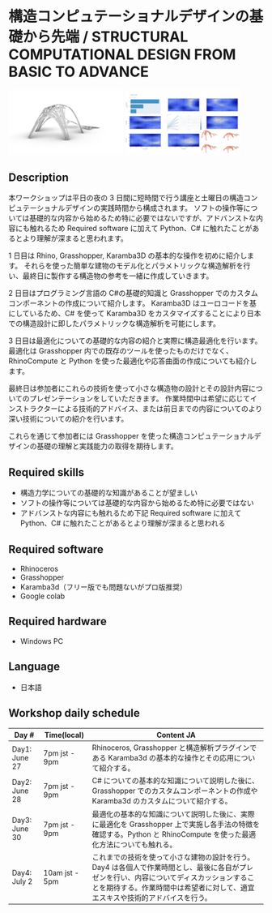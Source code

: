 # 構造コンピュテーショナルデザインの基礎から先端 / STRUCTURAL COMPUTATIONAL DESIGN FROM BASIC TO ADVANCE

<img src="https://github.com/hrntsm/DigitalFUTURES/blob/main/images/ResultModelPerspective.jpg?raw=true" width="45%">
<img src="https://github.com/hrntsm/DigitalFUTURES/blob/main/images/TunnyResult%201920x1080.jpg?raw=true" width="45%">

## Description

本ワークショップは平日の夜の 3 日間に短時間で行う講座と土曜日の構造コンピュテーショナルデザインの実践時間から構成されます。
ソフトの操作等については基礎的な内容から始めるため特に必要ではないですが、アドバンストな内容にも触れるため Required software に加えて Python、C# に触れたことがあるとより理解が深まると思われます。

1 日目は Rhino, Grasshopper, Karamba3D の基本的な操作を初めに紹介します。
それらを使った簡単な建物のモデル化とパラメトリックな構造解析を行い、最終日に製作する構造物の参考を一緒に作成していきます。

2 日目はプログラミング言語の C#の基礎的知識と Grasshopper でのカスタムコンポーネントの作成について紹介します。
Karamba3D はユーロコードを基にしているため、C# を使って Karamba3D をカスタマイズすることにより日本での構造設計に即したパラメトリックな構造解析を可能にします。

3 日目は最適化についての基礎的な内容の紹介と実際に構造最適化を行います。
最適化は Grasshopper 内での既存のツールを使ったものだけでなく、RhinoCompute と Python を使った最適化や応答曲面の作成についても紹介します。

最終日は参加者にこれらの技術を使って小さな構造物の設計とその設計内容についてのプレゼンテーションをしていただきます。
作業時間中は希望に応じてインストラクターによる技術的アドバイス、または前日までの内容についてのより深い技術についての紹介を行います。

これらを通じて参加者には Grasshopper を使った構造コンピュテーショナルデザインの基礎の理解と実践能力の取得を期待します。

## Required skills

- 構造力学についての基礎的な知識があることが望ましい
- ソフトの操作等については基礎的な内容から始めるため特に必要ではない
- アドバンストな内容にも触れるため下記 Required software に加えて Python、C# に触れたことがあるとより理解が深まると思われる

## Required software

- Rhinoceros
- Grasshopper
- Karamba3d（フリー版でも問題ないがプロ版推奨）
- Google colab

## Required hardware

- Windows PC

## Language

- 日本語

## Workshop daily schedule

| Day #         | Time(local)    | Content JA                                                                                                                                                                                                                |
| ------------- | -------------- | ------------------------------------------------------------------------------------------------------------------------------------------------------------------------------------------------------------------------- |
| Day1: June 27 | 7pm jst - 9pm  | Rhinoceros, Grasshopper と構造解析プラグインである Karamba3d の基本的な操作とその応用について紹介する。                                                                                                                   |
| Day2: June 28 | 7pm jst - 9pm  | C# についての基本的な知識について説明した後に、Grasshopper でのカスタムコンポーネントの作成や Karamba3d のカスタムについて紹介する。                                                                                      |
| Day3: June 30 | 7pm jst - 9pm  | 最適化の基本的な知識について説明した後に、実際に最適化を Grasshopper 上で実施し各手法の特徴を確認する。Python と RhinoCompute を使った最適化方法についても触れる。                                                        |
| Day4: July 2  | 10am jst - 5pm | これまでの技術を使って小さな建物の設計を行う。Day4 は各個人で作業時間とし、最後に各自がプレゼンを行い、内容についてディスカッションすることを期待する。作業時間中は希望者に対して、適宜エスキスや技術的アドバイスを行う。 |
